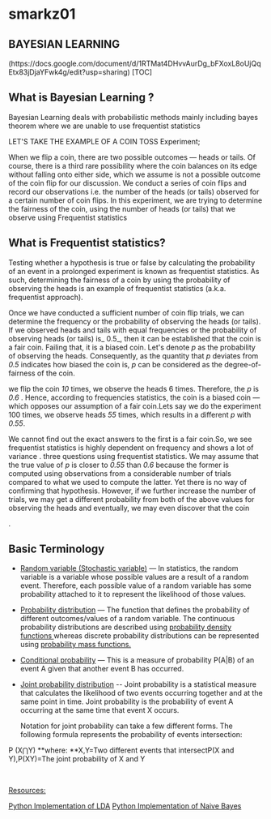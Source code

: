 # smarkz01



<h2> BAYESIAN LEARNING</h2>(https://docs.google.com/document/d/1RTMat4DHvvAurDg_bFXoxL8oUjQqEtx83jDjaYFwk4g/edit?usp=sharing)
[TOC]

<h2>What is Bayesian Learning ?</h2>


Bayesian Learning deals with probabilistic methods mainly including bayes theorem where we are unable to use frequentist statistics

LET'S TAKE THE EXAMPLE OF A COIN TOSS Experiment;

When we flip a coin, there are two possible outcomes — heads or tails. Of course, there is a third rare possibility where the coin balances on its edge without falling onto either side, which we assume is not a possible outcome of the coin flip for our discussion. We conduct a series of coin flips and record our observations i.e. the number of the heads (or tails) observed for a certain number of coin flips. In this experiment, we are trying to determine the fairness of the coin, using the number of heads (or tails) that we observe using Frequentist statistics

<h2>What is Frequentist statistics?</h2>


Testing whether a hypothesis is true or false by calculating the probability of an event in a prolonged experiment is known as frequentist statistics. As such, determining the fairness of a coin by using the probability of observing the heads is an example of frequentist statistics (a.k.a. frequentist approach).

Once we have conducted a sufficient number of coin flip trials, we can determine the frequency or the probability of observing the heads (or tails). If we observed heads and tails with equal frequencies or the probability of observing heads (or tails) is_ 0.5_, then it can be established that the coin is a fair coin. Failing that, it is a biased coin. Let's denote _p_ as the probability of observing the heads. Consequently, as the quantity that _p_ deviates from _0.5_ indicates how biased the coin is, _p_ can be considered as the degree-of-fairness of the coin.

we flip the coin _10_ times, we observe the heads 6 times. Therefore, the _p_ is _0.6_ . Hence, according to frequencies statistics, the coin is a biased coin — which opposes our assumption of a fair coin.Lets say we do the experiment 100 times, we observe heads _55_ times, which results in a different _p_ with _0.55_.

We cannot find out the exact answers to the first is a fair coin.So, we see frequentist statistics is highly dependent on frequency and shows a lot of variance .  three questions using frequentist statistics. We may assume that the true value of _p_ is closer to _0.55_ than _0.6_ because the former is computed using observations from a considerable number of trials compared to what we used to compute the latter. Yet there is no way of confirming that hypothesis. However, if we further increase the number of trials, we may get a different probability from both of the above values for observing the heads and eventually, we may even discover that the coin 

.

<h2>Basic Terminology</h2>




*   [Random variable (Stochastic variable)](https://en.wikipedia.org/wiki/Random_variable) — In statistics, the random variable is a variable whose possible values are a result of a random event. Therefore, each possible value of a random variable has some probability attached to it to represent the likelihood of those values.
*   [Probability distribution](https://en.wikipedia.org/wiki/Probability_distribution) — The function that defines the probability of different outcomes/values of a random variable. The continuous probability distributions are described using <span style="text-decoration:underline;">probability density functions </span>whereas discrete probability distributions can be represented using <span style="text-decoration:underline;">probability mass functions.</span>
*   [Conditional probability](https://en.wikipedia.org/wiki/Conditional_probability) — This is a measure of probability P(A|B) of an event A given that another event B has occurred.
*   [Joint probability distribution](https://en.wikipedia.org/wiki/Joint_probability_distribution) -- Joint probability is a statistical measure that calculates the likelihood of two events occurring together and at the same point in time. Joint probability is the probability of event A occurring at the same time that event X occurs.

     Notation for joint probability can take a few different forms. The following formula represents the probability of events intersection:​


 P (X⋂Y)    **where: **X,Y=Two different events that intersectP(X and Y),P(XY)=The joint probability of X and Y

​



 <span style="text-decoration:underline;">Resources:</span>

[Python Implementation of LDA](https://colab.research.google.com/drive/16wWtsr4mBkQu-haAvXfrEokVBePrVqxV?usp=sharing)
[Python Implementation of Naive Bayes]()

                	

                       

     
